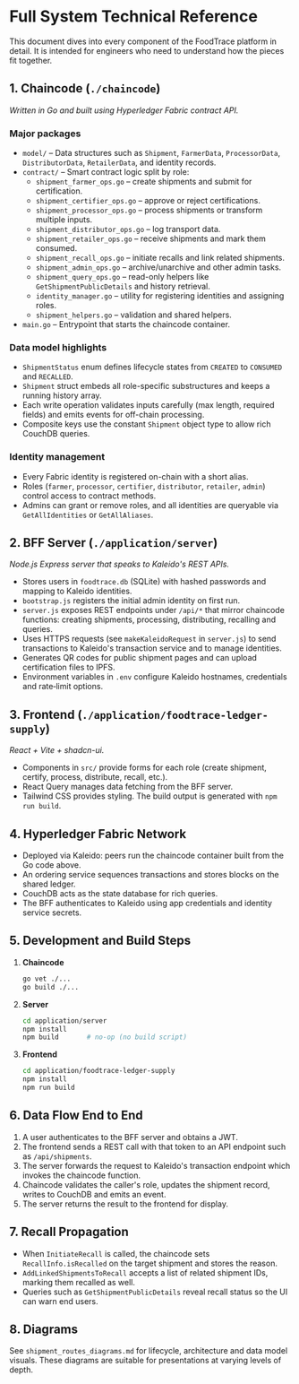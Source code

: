 # Full System Technical Reference

This document dives into every component of the FoodTrace platform in detail. It is intended for engineers who need to understand how the pieces fit together.

## 1. Chaincode (`./chaincode`)

*Written in Go and built using Hyperledger Fabric contract API.*

### Major packages
- `model/` – Data structures such as `Shipment`, `FarmerData`, `ProcessorData`, `DistributorData`, `RetailerData`, and identity records.
- `contract/` – Smart contract logic split by role:
  - `shipment_farmer_ops.go` – create shipments and submit for certification.
  - `shipment_certifier_ops.go` – approve or reject certifications.
  - `shipment_processor_ops.go` – process shipments or transform multiple inputs.
  - `shipment_distributor_ops.go` – log transport data.
  - `shipment_retailer_ops.go` – receive shipments and mark them consumed.
  - `shipment_recall_ops.go` – initiate recalls and link related shipments.
  - `shipment_admin_ops.go` – archive/unarchive and other admin tasks.
  - `shipment_query_ops.go` – read-only helpers like `GetShipmentPublicDetails` and history retrieval.
  - `identity_manager.go` – utility for registering identities and assigning roles.
  - `shipment_helpers.go` – validation and shared helpers.
- `main.go` – Entrypoint that starts the chaincode container.

### Data model highlights
- `ShipmentStatus` enum defines lifecycle states from `CREATED` to `CONSUMED` and `RECALLED`.
- `Shipment` struct embeds all role-specific substructures and keeps a running history array.
- Each write operation validates inputs carefully (max length, required fields) and emits events for off-chain processing.
- Composite keys use the constant `Shipment` object type to allow rich CouchDB queries.

### Identity management
- Every Fabric identity is registered on-chain with a short alias.
- Roles (`farmer`, `processor`, `certifier`, `distributor`, `retailer`, `admin`) control access to contract methods.
- Admins can grant or remove roles, and all identities are queryable via `GetAllIdentities` or `GetAllAliases`.

## 2. BFF Server (`./application/server`)

*Node.js Express server that speaks to Kaleido's REST APIs.*

- Stores users in `foodtrace.db` (SQLite) with hashed passwords and mapping to Kaleido identities.
- `bootstrap.js` registers the initial admin identity on first run.
- `server.js` exposes REST endpoints under `/api/*` that mirror chaincode functions: creating shipments, processing, distributing, recalling and queries.
- Uses HTTPS requests (see `makeKaleidoRequest` in `server.js`) to send transactions to Kaleido's transaction service and to manage identities.
- Generates QR codes for public shipment pages and can upload certification files to IPFS.
- Environment variables in `.env` configure Kaleido hostnames, credentials and rate‑limit options.

## 3. Frontend (`./application/foodtrace-ledger-supply`)

*React + Vite + shadcn-ui.*

- Components in `src/` provide forms for each role (create shipment, certify, process, distribute, recall, etc.).
- React Query manages data fetching from the BFF server.
- Tailwind CSS provides styling. The build output is generated with `npm run build`.

## 4. Hyperledger Fabric Network

- Deployed via Kaleido: peers run the chaincode container built from the Go code above.
- An ordering service sequences transactions and stores blocks on the shared ledger.
- CouchDB acts as the state database for rich queries.
- The BFF authenticates to Kaleido using app credentials and identity service secrets.

## 5. Development and Build Steps

1. **Chaincode**
   ```bash
   go vet ./...
   go build ./...
   ```
2. **Server**
   ```bash
   cd application/server
   npm install
   npm build       # no-op (no build script)
   ```
3. **Frontend**
   ```bash
   cd application/foodtrace-ledger-supply
   npm install
   npm run build
   ```

## 6. Data Flow End to End

1. A user authenticates to the BFF server and obtains a JWT.
2. The frontend sends a REST call with that token to an API endpoint such as `/api/shipments`.
3. The server forwards the request to Kaleido's transaction endpoint which invokes the chaincode function.
4. Chaincode validates the caller's role, updates the shipment record, writes to CouchDB and emits an event.
5. The server returns the result to the frontend for display.

## 7. Recall Propagation

- When `InitiateRecall` is called, the chaincode sets `RecallInfo.isRecalled` on the target shipment and stores the reason.
- `AddLinkedShipmentsToRecall` accepts a list of related shipment IDs, marking them recalled as well.
- Queries such as `GetShipmentPublicDetails` reveal recall status so the UI can warn end users.

## 8. Diagrams

See `shipment_routes_diagrams.md` for lifecycle, architecture and data model visuals. These diagrams are suitable for presentations at varying levels of depth.

